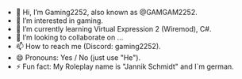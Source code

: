 - 👋 Hi, I’m Gaming2252, also known as @GAMGAM2252.
- 👀 I’m interested in gaming.
- 🌱 I’m currently learning Virtual Expression 2 (Wiremod), C#.
- 💞️ I’m looking to collaborate on ...
- 📫 How to reach me (Discord: gaming2252).
- 😄 Pronouns: Yes / No   (just use "He").
- ⚡ Fun fact: My Roleplay name is "Jannik Schmidt" and I`m german.

<!---
GAMGAM2252/GAMGAM2252 is a ✨ special ✨ repository because its `README.md` (this file) appears on your GitHub profile.
You can click the Preview link to take a look at your changes.
--->

